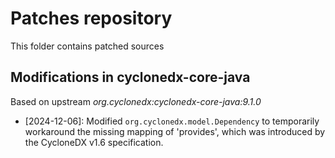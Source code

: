 # Patches repository

This folder contains patched sources

## Modifications in cyclonedx-core-java
Based on upstream *org.cyclonedx:cyclonedx-core-java:9.1.0*
- [2024-12-06]: Modified `org.cyclonedx.model.Dependency` to temporarily workaround the missing mapping of 'provides', which was introduced by the CycloneDX v1.6 specification.



